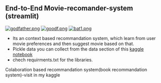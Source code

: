 ## End-to-End Movie-recomander-system (streamlit)
[![godfather.png](https://i.postimg.cc/Dz9GNV80/godfather.png)](https://postimg.cc/XZgXZzK6) [![goodf.png](https://i.postimg.cc/qM13T6z9/goodf.png)](https://postimg.cc/RNnF1F1R)
[![bat1.png](https://i.postimg.cc/3NJxS9CW/bat1.png)](https://postimg.cc/1n2S4GdZ)


- Its an context based recommandation system, which learn from user movie preferences and then suggest movie based on that.
- Pickle data you can collect from the data section of this <a href="https://www.kaggle.com/code/gazu468/movie-recommendation-system-with-basic-concept/data">kaggle notebook</a>
- chech requirments.txt for the libraries.
 
 Colaboration based recommandation system(book recommandation system)-visit in my kaggle 
